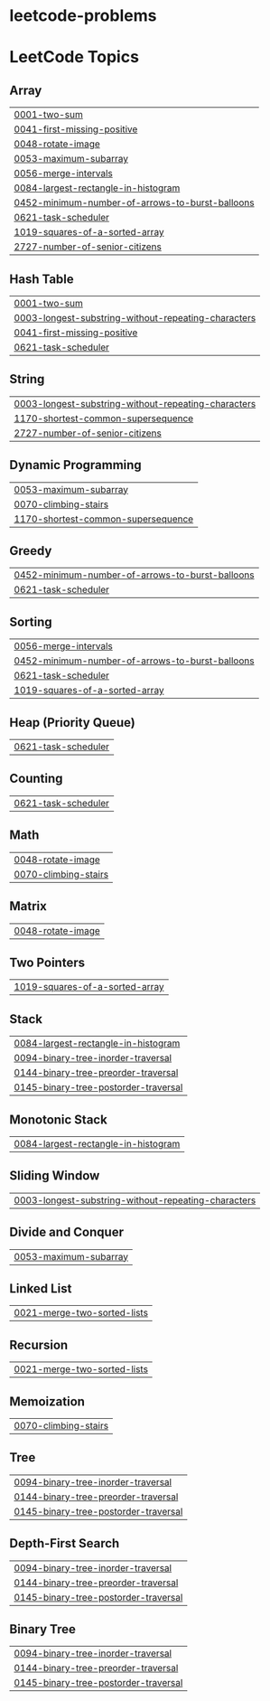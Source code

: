 # leetcode-problems
<!---LeetCode Topics Start-->
# LeetCode Topics
## Array
|  |
| ------- |
| [0001-two-sum](https://github.com/dpkmcaanna/leetcode-problems/tree/master/0001-two-sum) |
| [0041-first-missing-positive](https://github.com/dpkmcaanna/leetcode-problems/tree/master/0041-first-missing-positive) |
| [0048-rotate-image](https://github.com/dpkmcaanna/leetcode-problems/tree/master/0048-rotate-image) |
| [0053-maximum-subarray](https://github.com/dpkmcaanna/leetcode-problems/tree/master/0053-maximum-subarray) |
| [0056-merge-intervals](https://github.com/dpkmcaanna/leetcode-problems/tree/master/0056-merge-intervals) |
| [0084-largest-rectangle-in-histogram](https://github.com/dpkmcaanna/leetcode-problems/tree/master/0084-largest-rectangle-in-histogram) |
| [0452-minimum-number-of-arrows-to-burst-balloons](https://github.com/dpkmcaanna/leetcode-problems/tree/master/0452-minimum-number-of-arrows-to-burst-balloons) |
| [0621-task-scheduler](https://github.com/dpkmcaanna/leetcode-problems/tree/master/0621-task-scheduler) |
| [1019-squares-of-a-sorted-array](https://github.com/dpkmcaanna/leetcode-problems/tree/master/1019-squares-of-a-sorted-array) |
| [2727-number-of-senior-citizens](https://github.com/dpkmcaanna/leetcode-problems/tree/master/2727-number-of-senior-citizens) |
## Hash Table
|  |
| ------- |
| [0001-two-sum](https://github.com/dpkmcaanna/leetcode-problems/tree/master/0001-two-sum) |
| [0003-longest-substring-without-repeating-characters](https://github.com/dpkmcaanna/leetcode-problems/tree/master/0003-longest-substring-without-repeating-characters) |
| [0041-first-missing-positive](https://github.com/dpkmcaanna/leetcode-problems/tree/master/0041-first-missing-positive) |
| [0621-task-scheduler](https://github.com/dpkmcaanna/leetcode-problems/tree/master/0621-task-scheduler) |
## String
|  |
| ------- |
| [0003-longest-substring-without-repeating-characters](https://github.com/dpkmcaanna/leetcode-problems/tree/master/0003-longest-substring-without-repeating-characters) |
| [1170-shortest-common-supersequence](https://github.com/dpkmcaanna/leetcode-problems/tree/master/1170-shortest-common-supersequence) |
| [2727-number-of-senior-citizens](https://github.com/dpkmcaanna/leetcode-problems/tree/master/2727-number-of-senior-citizens) |
## Dynamic Programming
|  |
| ------- |
| [0053-maximum-subarray](https://github.com/dpkmcaanna/leetcode-problems/tree/master/0053-maximum-subarray) |
| [0070-climbing-stairs](https://github.com/dpkmcaanna/leetcode-problems/tree/master/0070-climbing-stairs) |
| [1170-shortest-common-supersequence](https://github.com/dpkmcaanna/leetcode-problems/tree/master/1170-shortest-common-supersequence) |
## Greedy
|  |
| ------- |
| [0452-minimum-number-of-arrows-to-burst-balloons](https://github.com/dpkmcaanna/leetcode-problems/tree/master/0452-minimum-number-of-arrows-to-burst-balloons) |
| [0621-task-scheduler](https://github.com/dpkmcaanna/leetcode-problems/tree/master/0621-task-scheduler) |
## Sorting
|  |
| ------- |
| [0056-merge-intervals](https://github.com/dpkmcaanna/leetcode-problems/tree/master/0056-merge-intervals) |
| [0452-minimum-number-of-arrows-to-burst-balloons](https://github.com/dpkmcaanna/leetcode-problems/tree/master/0452-minimum-number-of-arrows-to-burst-balloons) |
| [0621-task-scheduler](https://github.com/dpkmcaanna/leetcode-problems/tree/master/0621-task-scheduler) |
| [1019-squares-of-a-sorted-array](https://github.com/dpkmcaanna/leetcode-problems/tree/master/1019-squares-of-a-sorted-array) |
## Heap (Priority Queue)
|  |
| ------- |
| [0621-task-scheduler](https://github.com/dpkmcaanna/leetcode-problems/tree/master/0621-task-scheduler) |
## Counting
|  |
| ------- |
| [0621-task-scheduler](https://github.com/dpkmcaanna/leetcode-problems/tree/master/0621-task-scheduler) |
## Math
|  |
| ------- |
| [0048-rotate-image](https://github.com/dpkmcaanna/leetcode-problems/tree/master/0048-rotate-image) |
| [0070-climbing-stairs](https://github.com/dpkmcaanna/leetcode-problems/tree/master/0070-climbing-stairs) |
## Matrix
|  |
| ------- |
| [0048-rotate-image](https://github.com/dpkmcaanna/leetcode-problems/tree/master/0048-rotate-image) |
## Two Pointers
|  |
| ------- |
| [1019-squares-of-a-sorted-array](https://github.com/dpkmcaanna/leetcode-problems/tree/master/1019-squares-of-a-sorted-array) |
## Stack
|  |
| ------- |
| [0084-largest-rectangle-in-histogram](https://github.com/dpkmcaanna/leetcode-problems/tree/master/0084-largest-rectangle-in-histogram) |
| [0094-binary-tree-inorder-traversal](https://github.com/dpkmcaanna/leetcode-problems/tree/master/0094-binary-tree-inorder-traversal) |
| [0144-binary-tree-preorder-traversal](https://github.com/dpkmcaanna/leetcode-problems/tree/master/0144-binary-tree-preorder-traversal) |
| [0145-binary-tree-postorder-traversal](https://github.com/dpkmcaanna/leetcode-problems/tree/master/0145-binary-tree-postorder-traversal) |
## Monotonic Stack
|  |
| ------- |
| [0084-largest-rectangle-in-histogram](https://github.com/dpkmcaanna/leetcode-problems/tree/master/0084-largest-rectangle-in-histogram) |
## Sliding Window
|  |
| ------- |
| [0003-longest-substring-without-repeating-characters](https://github.com/dpkmcaanna/leetcode-problems/tree/master/0003-longest-substring-without-repeating-characters) |
## Divide and Conquer
|  |
| ------- |
| [0053-maximum-subarray](https://github.com/dpkmcaanna/leetcode-problems/tree/master/0053-maximum-subarray) |
## Linked List
|  |
| ------- |
| [0021-merge-two-sorted-lists](https://github.com/dpkmcaanna/leetcode-problems/tree/master/0021-merge-two-sorted-lists) |
## Recursion
|  |
| ------- |
| [0021-merge-two-sorted-lists](https://github.com/dpkmcaanna/leetcode-problems/tree/master/0021-merge-two-sorted-lists) |
## Memoization
|  |
| ------- |
| [0070-climbing-stairs](https://github.com/dpkmcaanna/leetcode-problems/tree/master/0070-climbing-stairs) |
## Tree
|  |
| ------- |
| [0094-binary-tree-inorder-traversal](https://github.com/dpkmcaanna/leetcode-problems/tree/master/0094-binary-tree-inorder-traversal) |
| [0144-binary-tree-preorder-traversal](https://github.com/dpkmcaanna/leetcode-problems/tree/master/0144-binary-tree-preorder-traversal) |
| [0145-binary-tree-postorder-traversal](https://github.com/dpkmcaanna/leetcode-problems/tree/master/0145-binary-tree-postorder-traversal) |
## Depth-First Search
|  |
| ------- |
| [0094-binary-tree-inorder-traversal](https://github.com/dpkmcaanna/leetcode-problems/tree/master/0094-binary-tree-inorder-traversal) |
| [0144-binary-tree-preorder-traversal](https://github.com/dpkmcaanna/leetcode-problems/tree/master/0144-binary-tree-preorder-traversal) |
| [0145-binary-tree-postorder-traversal](https://github.com/dpkmcaanna/leetcode-problems/tree/master/0145-binary-tree-postorder-traversal) |
## Binary Tree
|  |
| ------- |
| [0094-binary-tree-inorder-traversal](https://github.com/dpkmcaanna/leetcode-problems/tree/master/0094-binary-tree-inorder-traversal) |
| [0144-binary-tree-preorder-traversal](https://github.com/dpkmcaanna/leetcode-problems/tree/master/0144-binary-tree-preorder-traversal) |
| [0145-binary-tree-postorder-traversal](https://github.com/dpkmcaanna/leetcode-problems/tree/master/0145-binary-tree-postorder-traversal) |
<!---LeetCode Topics End-->